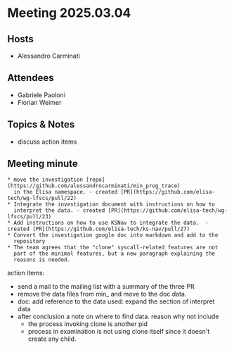 # Meeting 2025.03.04

## Hosts
* Alessandro Carminati

## Attendees
* Gabriele Paoloni
* Florian Weimer

## Topics & Notes
* discuss action items

## Meeting minute
    * move the investigation [repo](https://github.com/alessandrocarminati/min_prog_trace) 
      in the Elisa namespace. - created [PR](https://github.com/elisa-tech/wg-lfscs/pull/22)
    * Integrate the investigation document with instructions on how to
      interpret the data. - created [PR](https://github.com/elisa-tech/wg-lfscs/pull/23)
    * Add instructions on how to use KSNav to integrate the data.  - created [PR](https://github.com/elisa-tech/ks-nav/pull/27)
    * Convert the investigation google￼doc into markdown and add to the
      repository
    * The team agrees that the "clone" syscall-related features are not
      part of the minimal features, but a new paragraph explaining the
      reasons is needed.

action items:
* send a mail to the mailing list with a summary of the three PR
* remove the data files from min_ and move to the doc data.
* doc: add reference to the data used: expand the section of interpret data 
* after conclusion a note on where to find data.
reason why not include
  * the process invoking clone is another pid
  * process in examination is not using clone itself since it doesn't create any child.
